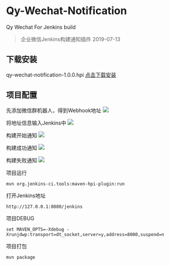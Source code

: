 # Qy-Wechat-Notification
Qy  Wechat For Jenkins build

> 企业微信Jenkins构建通知插件
> 2019-07-13
## 下载安装

qy-wechat-notification-1.0.0.hpi [点击下载安装](http://cdn.itwake.com/qy-wechat-notification/qy-wechat-notification-1.0.0.hpi)

## 项目配置

先添加微信群机器人，得到Webhook地址
![](http://cdn.itwake.com/15637075518533.jpg)

将地址信息输入Jenkins中
![](http://cdn.itwake.com/15637076950124.jpg)

构建开始通知
![](http://cdn.itwake.com/15637078101376.jpg)

构建成功通知
![](http://cdn.itwake.com/15637078640589.jpg)

构建失败通知
![](http://cdn.itwake.com/15637079190249.jpg)

项目运行
```
mvn org.jenkins-ci.tools:maven-hpi-plugin:run
```

打开Jenkins地址
```
http://127.0.0.1:8080/jenkins
```

项目DEBUG
````
set MAVEN_OPTS=-Xdebug -Xrunjdwp:transport=dt_socket,server=y,address=8000,suspend=n
````

项目打包
````
mvn package
````
